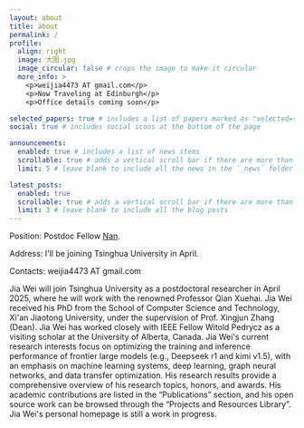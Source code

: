 ```yaml
---
layout: about
title: about
permalink: /
profile:
  align: right
  image: 大图.jpg
  image_circular: false # crops the image to make it circular
  more_info: >
    <p>weijia4473 AT gmail.com</p>
    <p>Now Traveling at Edinburgh</p>
    <p>Office details coming soon</p>

selected_papers: true # includes a list of papers marked as "selected={true}"
social: true # includes social icons at the bottom of the page

announcements:
  enabled: true # includes a list of news items
  scrollable: true # adds a vertical scroll bar if there are more than 3 news items
  limit: 5 # leave blank to include all the news in the `_news` folder

latest_posts:
  enabled: true
  scrollable: true # adds a vertical scroll bar if there are more than 3 new posts items
  limit: 3 # leave blank to include all the blog posts
---
```

Position: Postdoc Fellow <a href='#'>Nan</a>. 

Address: I'll be joining Tsinghua University in April. 

Contacts: weijia4473 AT gmail.com

Jia Wei will join Tsinghua University as a postdoctoral researcher in April 2025, where he will work with the renowned Professor Qian Xuehai. Jia Wei received his PhD from the School of Computer Science and Technology, Xi'an Jiaotong University, under the supervision of Prof. Xingjun Zhang (Dean). Jia Wei has worked closely with IEEE Fellow Witold Pedrycz as a visiting scholar at the University of Alberta, Canada. Jia Wei's current research interests focus on optimizing the training and inference performance of frontier large models (e.g., Deepseek r1 and kimi v1.5), with an emphasis on machine learning systems, deep learning, graph neural networks, and data transfer optimization. His research results provide a comprehensive overview of his research topics, honors, and awards. His academic contributions are listed in the “Publications” section, and his open source work can be browsed through the “Projects and Resources Library”. Jia Wei's personal homepage is still a work in progress.

<!-- 
#Write your biography here. Tell the world about yourself. Link to your favorite [subreddit](http://reddit.com). You #can put a picture in, too. The code is already in, just name your picture `prof_pic.jpg` and put it in the `img/` #folder.

#Put your address / P.O. box / other info right below your picture. You can also disable any of these elements by #editing `profile` property of the YAML header of your `_pages/about.md`. Edit `_bibliography/papers.bib` and Jekyll #will render your [publications page](/al-folio/publications/) automatically.

#Link to your social media connections, too. This theme is set up to use [Font Awesome icons](https://fontawesome.com/) #and [Academicons](https://jpswalsh.github.io/academicons/), like the ones below. Add your Facebook, Twitter, LinkedIn, #Google Scholar, or just disable all of them. -->
